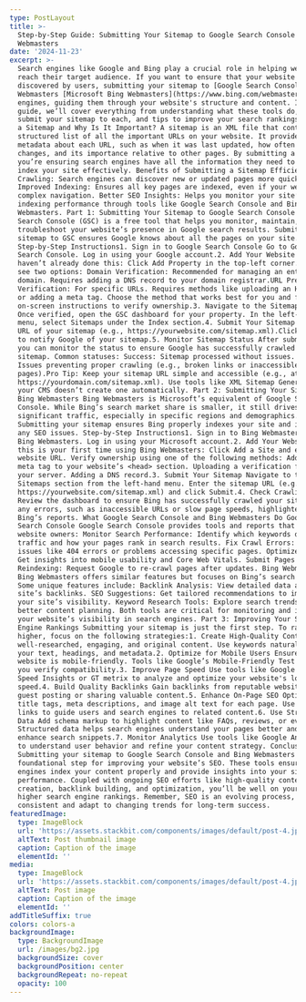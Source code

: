 ```yaml
---
type: PostLayout
title: >-
  Step-by-Step Guide: Submitting Your Sitemap to Google Search Console and Bing
  Webmasters
date: '2024-11-23'
excerpt: >-
  Search engines like Google and Bing play a crucial role in helping websites
  reach their target audience. If you want to ensure that your website is easily
  discovered by users, submitting your sitemap to [Google Search Console](https://search.google.com/search-console) and Bing
  Webmasters [Microsoft Bing Webmasters](https://www.bing.com/webmasters) is an essential step. A sitemap acts like a roadmap for search
  engines, guiding them through your website's structure and content. In this
  guide, we’ll cover everything from understanding what these tools do, how to
  submit your sitemap to each, and tips to improve your search rankings. What is
  a Sitemap and Why Is It Important? A sitemap is an XML file that contains a
  structured list of all the important URLs on your website. It provides
  metadata about each URL, such as when it was last updated, how often it
  changes, and its importance relative to other pages. By submitting a sitemap,
  you’re ensuring search engines have all the information they need to crawl and
  index your site effectively. Benefits of Submitting a Sitemap Efficient
  Crawling: Search engines can discover new or updated pages more quickly.
  Improved Indexing: Ensures all key pages are indexed, even if your website has
  complex navigation. Better SEO Insights: Helps you monitor your site’s
  indexing performance through tools like Google Search Console and Bing
  Webmasters. Part 1: Submitting Your Sitemap to Google Search Console Google
  Search Console (GSC) is a free tool that helps you monitor, maintain, and
  troubleshoot your website’s presence in Google search results. Submitting your
  sitemap to GSC ensures Google knows about all the pages on your site.
  Step-by-Step Instructions1. Sign in to Google Search Console Go to Google
  Search Console. Log in using your Google account.2. Add Your Website If you
  haven’t already done this: Click Add Property in the top-left corner. You’ll
  see two options: Domain Verification: Recommended for managing an entire
  domain. Requires adding a DNS record to your domain registrar.URL Prefix
  Verification: For specific URLs. Requires methods like uploading an HTML file
  or adding a meta tag. Choose the method that works best for you and follow the
  on-screen instructions to verify ownership.3. Navigate to the Sitemaps Section
  Once verified, open the GSC dashboard for your property. In the left-hand
  menu, select Sitemaps under the Index section.4. Submit Your Sitemap Enter the
  URL of your sitemap (e.g., https://yourwebsite.com/sitemap.xml).Click Submit
  to notify Google of your sitemap.5. Monitor Sitemap Status After submission,
  you can monitor the status to ensure Google has successfully crawled your
  sitemap. Common statuses: Success: Sitemap processed without issues. Errors:
  Issues preventing proper crawling (e.g., broken links or inaccessible
  pages).Pro Tip: Keep your sitemap URL simple and accessible (e.g., at
  https://yourdomain.com/sitemap.xml). Use tools like XML Sitemap Generator if
  your CMS doesn’t create one automatically. Part 2: Submitting Your Sitemap to
  Bing Webmasters Bing Webmasters is Microsoft’s equivalent of Google Search
  Console. While Bing’s search market share is smaller, it still drives
  significant traffic, especially in specific regions and demographics.
  Submitting your sitemap ensures Bing properly indexes your site and identifies
  any SEO issues. Step-by-Step Instructions1. Sign in to Bing Webmasters Visit
  Bing Webmasters. Log in using your Microsoft account.2. Add Your Website If
  this is your first time using Bing Webmasters: Click Add a Site and enter your
  website URL. Verify ownership using one of the following methods: Adding a
  meta tag to your website’s <head> section. Uploading a verification file to
  your server. Adding a DNS record.3. Submit Your Sitemap Navigate to the
  Sitemaps section from the left-hand menu. Enter the sitemap URL (e.g.,
  https://yourwebsite.com/sitemap.xml) and click Submit.4. Check Crawling Status
  Review the dashboard to ensure Bing has successfully crawled your sitemap. Fix
  any errors, such as inaccessible URLs or slow page speeds, highlighted in
  Bing’s reports. What Google Search Console and Bing Webmasters Do Google
  Search Console Google Search Console provides tools and reports that help
  website owners: Monitor Search Performance: Identify which keywords drive
  traffic and how your pages rank in search results. Fix Crawl Errors: Resolve
  issues like 404 errors or problems accessing specific pages. Optimize Content:
  Get insights into mobile usability and Core Web Vitals. Submit Pages for
  Reindexing: Request Google to re-crawl pages after updates. Bing Webmasters
  Bing Webmasters offers similar features but focuses on Bing’s search engine.
  Some unique features include: Backlink Analysis: View detailed data about your
  site’s backlinks. SEO Suggestions: Get tailored recommendations to improve
  your site’s visibility. Keyword Research Tools: Explore search trends for
  better content planning. Both tools are critical for monitoring and improving
  your website’s visibility in search engines. Part 3: Improving Your Search
  Engine Rankings Submitting your sitemap is just the first step. To rank
  higher, focus on the following strategies:1. Create High-Quality Content Write
  well-researched, engaging, and original content. Use keywords naturally in
  your text, headings, and metadata.2. Optimize for Mobile Users Ensure your
  website is mobile-friendly. Tools like Google’s Mobile-Friendly Test can help
  you verify compatibility.3. Improve Page Speed Use tools like Google Page
  Speed Insights or GT metrix to analyze and optimize your website's loading
  speed.4. Build Quality Backlinks Gain backlinks from reputable websites by
  guest posting or sharing valuable content.5. Enhance On-Page SEO Optimize
  title tags, meta descriptions, and image alt text for each page. Use internal
  links to guide users and search engines to related content.6. Use Structured
  Data Add schema markup to highlight content like FAQs, reviews, or events.
  Structured data helps search engines understand your pages better and can
  enhance search snippets.7. Monitor Analytics Use tools like Google Analytics
  to understand user behavior and refine your content strategy. Conclusion
  Submitting your sitemap to Google Search Console and Bing Webmasters is a
  foundational step for improving your website’s SEO. These tools ensure search
  engines index your content properly and provide insights into your site’s
  performance. Coupled with ongoing SEO efforts like high-quality content
  creation, backlink building, and optimization, you’ll be well on your way to
  higher search engine rankings. Remember, SEO is an evolving process, so stay
  consistent and adapt to changing trends for long-term success.
featuredImage:
  type: ImageBlock
  url: 'https://assets.stackbit.com/components/images/default/post-4.jpeg'
  altText: Post thumbnail image
  caption: Caption of the image
  elementId: ''
media:
  type: ImageBlock
  url: 'https://assets.stackbit.com/components/images/default/post-4.jpeg'
  altText: Post image
  caption: Caption of the image
  elementId: ''
addTitleSuffix: true
colors: colors-a
backgroundImage:
  type: BackgroundImage
  url: /images/bg2.jpg
  backgroundSize: cover
  backgroundPosition: center
  backgroundRepeat: no-repeat
  opacity: 100
---
```

